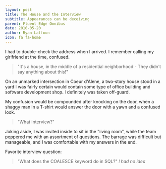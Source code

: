 ```yaml
---
layout: post
title: The House and the Interview
subtitle: Appearances can be deceiving
parent: Fluent Edge Omnibus
date: 2010-05-20
author: Ryan Laffoon
icon: fa fa-home
---
```

I had to double-check the address when I arrived. I remember calling my girlfriend at the time, confused.

> "It's a house, in the middle of a residential neighborhood - They didn't say anything about this!"

On an unmarked intersection in Coeur d'Alene, a two-story house stood in a yard I was fairly certain would contain some type of office building and software development shop. I definitely was taken off-guard.

My confusion would be compounded after knocking on the door, when a shaggy man in a T-shirt would answer the door with a yawn and a confused look.

> "What interview?"

Joking aside, I was invited inside to sit in the "living room", while the team peppered me with an assortment of questions. The barrage was difficult but manageable, and I was comfortable with my answers in the end.

Favorite interview question: 
> "What does the COALESCE keyword do in SQL?"
_I had no idea_
